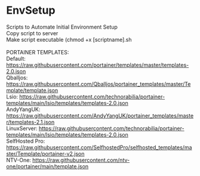# EnvSetup
Scripts to Automate Initial Environment Setup<br>
Copy script to server<br>
Make script executable (chmod +x [scriptname].sh<br>
<br>
PORTAINER TEMPLATES:<br>
Default: https://raw.githubusercontent.com/portainer/templates/master/templates-2.0.json<br>
Qballjos: https://raw.githubusercontent.com/Qballjos/portainer_templates/master/Template/template.json<br>Lsio: https://raw.githubusercontent.com/technorabilia/portainer-templates/main/lsio/templates/templates-2.0.json<br>
AndyYangUK: https://raw.githubusercontent.com/AndyYangUK/portainer_templates/master/templates-2.1.json<br>
LinuxServer: https://raw.githubusercontent.com/technorabilia/portainer-templates/main/lsio/templates/templates-2.0.json<br>
SelfHosted Pro: https://raw.githubusercontent.com/SelfhostedPro/selfhosted_templates/master/Template/portainer-v2.json<br>
NTV-One: https://raw.githubusercontent.com/ntv-one/portainer/main/template.json
